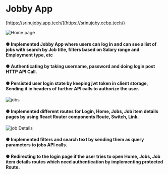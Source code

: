 # Jobby App 
[https://srinujoby.app.tech/](https://srinujoby.ccbp.tech/)

![Home page](https://res.cloudinary.com/dzivm8ve4/image/upload/v1678964876/Screenshot_2023-03-16_163629_ntbi3t.png?raw=true)

#### ● Implemented Jobby App where users can log in and can see a list of jobs with search by Job title, filters based on Salary range and Employment type, etc
#### ● Authenticating by taking username, password and doing login post HTTP API Call.
#### ● Persisted user login state by keeping jwt token in client storage, Sending it in headers of further API calls to authorize the user.

![jobs](https://res.cloudinary.com/dzivm8ve4/image/upload/v1678964877/Screenshot_2023-03-16_163649_nss8dn.png?raw=true)
#### ● Implemented different routes for Login, Home, Jobs, Job item details pages by using React Router components Route, Switch, Link.

![job Details](https://res.cloudinary.com/dzivm8ve4/image/upload/v1678964877/Screenshot_2023-03-16_163721_q2aqzd.png?raw=true)
#### ●  Implemented filters and search text by sending them as query parameters to jobs API calls.
#### ● Redirecting to the login page if the user tries to open Home, Jobs, Job item details routes which need authentication by implementing protected Route.


